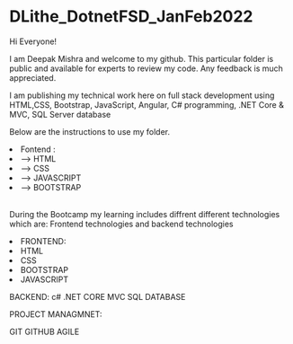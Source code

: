 # DLithe_DotnetFSD_JanFeb2022

Hi Everyone!

I am Deepak Mishra and welcome to my github. This particular folder is public and available for experts to review my code. Any feedback is much appreciated.

I am publishing my technical work here on full stack development using HTML,CSS, Bootstrap, JavaScript, Angular, C# programming, .NET Core & MVC, SQL Server database

Below are the instructions to use my folder.

<li>Fontend :</li>

  <li>--> HTML </li>
  <li>--> CSS</li>
  <li> --> JAVASCRIPT </li>
  <li> --> BOOTSTRAP </li>
  

<br>During the Bootcamp my learning includes diffrent different technologies which are: Frontend technologies and backend technologies </br>

<li>FRONTEND:</li>
<li>HTML</li>
<li>CSS</li>
<li>BOOTSTRAP</li>
<li>JAVASCRIPT</li>


BACKEND:
c#
.NET CORE
MVC 
SQL DATABASE

PROJECT MANAGMNET:

GIT
GITHUB
AGILE
